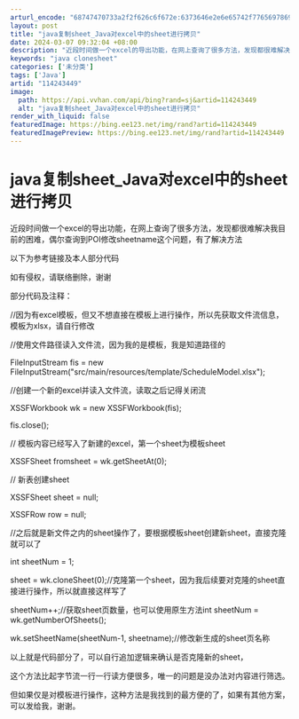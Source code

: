 ```yaml
---
arturl_encode: "68747470733a2f2f626c6f672e:6373646e2e6e65742f77656978696e5f33393532353235352f:61727469636c652f64657461696c732f313134323433343439"
layout: post
title: "java复制sheet_Java对excel中的sheet进行拷贝"
date: 2024-03-07 09:32:04 +08:00
description: "近段时间做一个excel的导出功能，在网上查询了很多方法，发现都很难解决我目前的困难，偶尔查询到PO"
keywords: "java clonesheet"
categories: ['未分类']
tags: ['Java']
artid: "114243449"
image:
  path: https://api.vvhan.com/api/bing?rand=sj&artid=114243449
  alt: "java复制sheet_Java对excel中的sheet进行拷贝"
render_with_liquid: false
featuredImage: https://bing.ee123.net/img/rand?artid=114243449
featuredImagePreview: https://bing.ee123.net/img/rand?artid=114243449
---
```


# java复制sheet_Java对excel中的sheet进行拷贝

近段时间做一个excel的导出功能，在网上查询了很多方法，发现都很难解决我目前的困难，偶尔查询到POI修改sheetname这个问题，有了解决方法

以下为参考链接及本人部分代码

如有侵权，请联络删除，谢谢

部分代码及注释：

//因为有excel模板，但又不想直接在模板上进行操作，所以先获取文件流信息，模板为xlsx，请自行修改

//使用文件路径读入文件流，因为我的是模板，我是知道路径的

FileInputStream fis = new FileInputStream("src/main/resources/template/ScheduleModel.xlsx");

//创建一个新的excel并读入文件流，读取之后记得关闭流

XSSFWorkbook wk = new XSSFWorkbook(fis);

fis.close();

// 模板内容已经写入了新建的excel，第一个sheet为模板sheet

XSSFSheet fromsheet = wk.getSheetAt(0);

// 新表创建sheet

XSSFSheet sheet = null;

XSSFRow row = null;

//之后就是新文件之内的sheet操作了，要根据模板sheet创建新sheet，直接克隆就可以了

int sheetNum = 1;

sheet = wk.cloneSheet(0);//克隆第一个sheet，因为我后续要对克隆的sheet直接进行操作，所以就直接这样写了

sheetNum++;//获取sheet页数量，也可以使用原生方法int sheetNum = wk.getNumberOfSheets();

wk.setSheetName(sheetNum-1, sheetname);//修改新生成的sheet页名称

以上就是代码部分了，可以自行追加逻辑来确认是否克隆新的sheet，

这个方法比起字节流一行一行读方便很多，唯一的问题是没办法对内容进行筛选。

但如果仅是对模板进行操作，这种方法是我找到的最方便的了，如果有其他方案，可以发给我，谢谢。